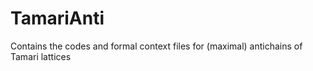 # TamariAnti
Contains the codes and formal context files for (maximal) antichains of Tamari lattices
